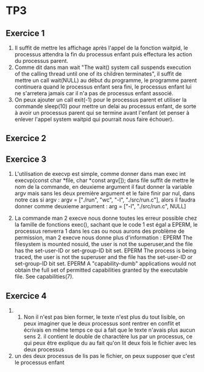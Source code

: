 # TP3 
## Exercice 1 
1. Il suffit de mettre les affichage après l'appel de la fonction waitpid, le processus attendra la fin du processus enfant puis effectura les action du processus parent. 
2. Comme dit dans man wait "The wait() system call suspends execution of the calling thread until one of its children terminates", il suffit de mettre un call wait(NULL) au début du programme, le programme parent continuera quand le processus enfant sera fini, le processus enfant lui ne s'arretera jamais car il n'a pas de processus enfant associé.
3. On peux ajouter un call exit(-1) pour le processus parent et utiliser la commande sleep(10) pour mettre un delai au processus enfant, de sorte à avoir un processus parent qui se termine avant l'enfant (et penser à enlever l'appel system waitpid qui pourrait nous faire échouer). 

## Exercice 2

## Exercice 3 
1. L'utilisation de execvp est simple, comme donner dans man exec int execvp(const char *file, char *const argv[]); dans file suffit de mettre le nom de la commande, en deuxieme argument il faut donner la variable argv mais sans les deux première argument et le faire finir par nul, dans notre cas si argv : 
argv = ["./run", "wc", "-l", "./src/run.c"], alors il faudra donner comme deuxieme argument :
arg = ["-l", "./src/run.c", NULL] 

2. La commande man 2 execve nous donne toutes les erreur possible chez la famille de fonctions exec(), sachant que le code 1 est égal a EPERM, le processus renverra 1 dans les cas ou nous aurons des problème de permission, man 2 execve nous donne plus d'information : 
EPERM  The filesystem is mounted nosuid, the user is not the superuser,and the file has the set-user-ID or set-group-ID bit set.
EPERM  The process is being traced, the user is not the  superuser  and
the file has the set-user-ID or set-group-ID bit set.
EPERM  A  "capability-dumb"  applications would not obtain the full set
of permitted capabilities granted by the executable  file.   See
capabilities(7).

## Exercice 4 
1. 1. Non il n'est pas bien former, le texte n'est plus du tout lisible, on peux imaginer que le deux processus sont rentrer en conflit et écrivais en même temps ce qui a fait que le texte n'avais plus aucun sens 2. il contient le double de charactère lus par un processus, ce qui peux être explique du au fait qu'on lit deux fois le fichier avec les deux processus
2. un des deux processus de lis pas le fichier, on peux supposer que c'est le processus enfant 